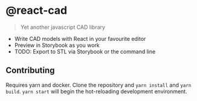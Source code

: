 # @react-cad

>Yet another javascript CAD library

* Write CAD models with React in your favourite editor
* Preview in Storybook as you work
* TODO: Export to STL via Storybook or the command line

## Contributing

Requires yarn and docker. Clone the repository and `yarn install` and `yarn build`. `yarn start` will begin the hot-reloading development environment.
